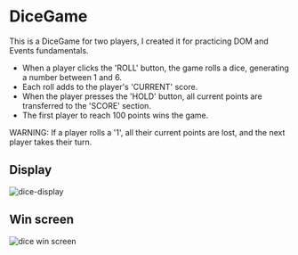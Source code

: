 # DiceGame

This is a DiceGame for two players, I created it for practicing DOM and Events fundamentals.

- When a player clicks the 'ROLL' button, the game rolls a dice, generating a number between 1 and 6.
- Each roll adds to the player's 'CURRENT' score.
- When the player presses the 'HOLD' button, all current points are transferred to the 'SCORE' section.
- The first player to reach 100 points wins the game.

WARNING: If a player rolls a '1', all their current points are lost, and the next player takes their turn.

  ## Display
  ![dice-display](https://github.com/user-attachments/assets/937489dc-4fcf-48fe-8801-48784d70c79e)

  ## Win screen
  ![dice win screen](https://github.com/user-attachments/assets/1bf53734-e57d-44d4-b107-c7aa6dcdf742)

